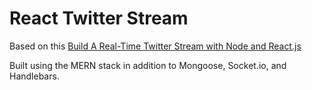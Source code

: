 # React Twitter Stream

Based on this [Build A Real-Time Twitter Stream with Node and React.js](http://scotch.io/tutorials/javascript/build-a-real-time-twitter-stream-with-node-and-react-js)

Built using the MERN stack in addition to Mongoose, Socket.io, and Handlebars.
